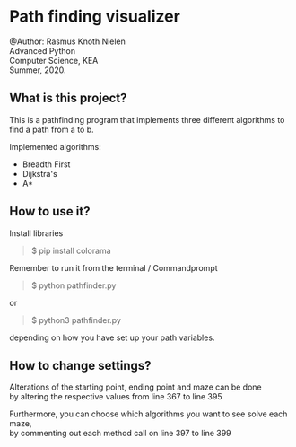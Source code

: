 # Path finding visualizer

@Author: Rasmus Knoth Nielen  
Advanced Python  
Computer Science, KEA  
Summer, 2020.  

## What is this project?
This is a pathfinding program that implements three different algorithms to find a path from a to b.

Implemented algorithms:
- Breadth First
- Dijkstra's
- A*

## How to use it?
Install libraries

> $ pip install colorama

Remember to run it from the terminal / Commandprompt

> $ python pathfinder.py  

or

> $ python3 pathfinder.py  

depending on how you have set up your path variables.

## How to change settings?
Alterations of the starting point, ending point and maze can be done  
by altering the respective values from line 367 to line 395  

Furthermore, you can choose which algorithms you want to see solve each maze,  
by commenting out each method call on line 397 to line 399
